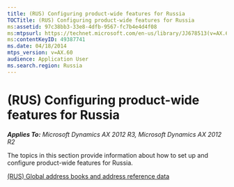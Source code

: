 ```yaml
---
title: (RUS) Configuring product-wide features for Russia
TOCTitle: (RUS) Configuring product-wide features for Russia
ms:assetid: 97c38bb3-33e8-4dfb-9567-fc7b4e4d4f08
ms:mtpsurl: https://technet.microsoft.com/en-us/library/JJ678513(v=AX.60)
ms:contentKeyID: 49387741
ms.date: 04/18/2014
mtps_version: v=AX.60
audience: Application User
ms.search.region: Russia
---
```


# (RUS) Configuring product-wide features for Russia 


_**Applies To:** Microsoft Dynamics AX 2012 R3, Microsoft Dynamics AX 2012 R2_

The topics in this section provide information about how to set up and configure product-wide features for Russia.

[(RUS) Global address books and address reference data](rus-global-address-books-and-address-reference-data.md)

  


